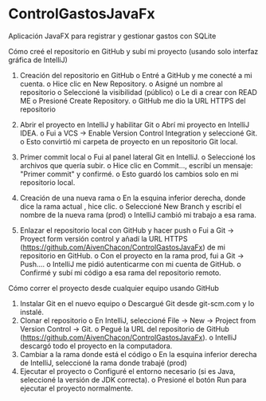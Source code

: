 # ControlGastosJavaFx
Aplicación JavaFX para registrar y gestionar gastos con SQLite

Cómo creé el repositorio en GitHub y subí mi proyecto (usando solo interfaz gráfica de IntelliJ)
1.	Creación del repositorio en GitHub
o	Entré a GitHub y me conecté a mi cuenta.
o	Hice clic en New Repository.
o	Asigné un nombre al repositorio 
o	Seleccioné la visibilidad (público)
o	Le di a crear con READ ME
o	Presioné Create Repository.
o	GitHub me dio la URL HTTPS del repositorio 
 
2.	Abrir el proyecto en IntelliJ y habilitar Git
o	Abrí mi proyecto en IntelliJ IDEA.
o	Fui a VCS → Enable Version Control Integration y seleccioné Git.
o	Esto convirtió mi carpeta de proyecto en un repositorio Git local.
 
3.	Primer commit local
o	Fui al panel lateral Git en IntelliJ.
o	Seleccioné los archivos que quería subir.
o	Hice clic en Commit..., escribí un mensaje: "Primer commit" y confirmé.
o	Esto guardó los cambios solo en mi repositorio local.
 
4.	Creación de una nueva rama
o	En la esquina inferior derecha, donde dice la rama actual , hice clic.
o	Seleccioné New Branch y escribí el nombre de la nueva rama (prod)
o	IntelliJ cambió mi trabajo a esa rama.

5.	Enlazar el repositorio local con GitHub y hacer push
o	Fui a Git → Proyect form versión control y añadí la URL HTTPS (https://github.com/AivenChacon/ControlGastosJavaFx) de mi repositorio en GitHub.
o	Con el proyecto en la rama prod, fui a Git → Push....
o	IntelliJ me pidió autenticarme con mi cuenta de GitHub.
o	Confirmé y subí mi código a esa rama del repositorio remoto.
 
   
Cómo correr el proyecto desde cualquier equipo usando GitHub
1.	Instalar Git en el nuevo equipo
o	Descargué Git desde git-scm.com y lo instalé.
2.	Clonar el repositorio
o	En IntelliJ, seleccioné File → New → Project from Version Control → Git.
o	Pegué la URL del repositorio de GitHub (https://github.com/AivenChacon/ControlGastosJavaFx).
o	IntelliJ descargó todo el proyecto en la computadora.
3.	Cambiar a la rama donde está el código
o	En la esquina inferior derecha de IntelliJ, seleccioné la rama donde trabajé (prod)
4.	Ejecutar el proyecto
o	Configuré el entorno necesario (si es Java, seleccioné la versión de JDK correcta).
o	Presioné el botón Run para ejecutar el proyecto normalmente.
